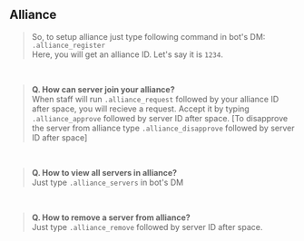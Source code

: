 ## Alliance

> So, to setup alliance just type following command in bot's DM:
> <br>
> `.alliance_register`
> <br>
> Here, you will get an alliance ID. Let's say it is `1234`.

<br>

> **Q. How can server join your alliance?**
> <br>
> When staff will run `.alliance_request` followed by your alliance ID after space, you will recieve a request. Accept it by typing `.alliance_approve` followed by server ID after space.
> [To disapprove the server from alliance type `.alliance_disapprove` followed by server ID after space]

<br>

> **Q. How to view all servers in alliance?**
> <br>
> Just type `.alliance_servers` in bot's DM

<br>

> **Q. How to remove a server from alliance?**
> <br>
> Just type `.alliance_remove` followed by server ID after space.
